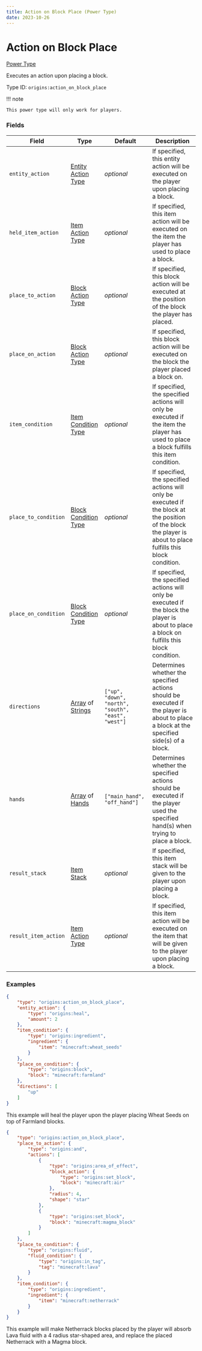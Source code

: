 ```yaml
---
title: Action on Block Place (Power Type)
date: 2023-10-26
---
```



#	Action on Block Place

[Power Type](../power_types.md)

Executes an action upon placing a block.

Type ID: `origins:action_on_block_place`


!!!	note

	This power type will only work for players.


###	Fields

Field | Type | Default | Description
------|------|---------|------------
`entity_action` | [Entity Action Type](../entity_action_types.md) | *optional* | If specified, this entity action will be executed on the player upon placing a block.
`held_item_action` | [Item Action Type](../item_action_types.md) | *optional* | If specified, this item action will be executed on the item the player has used to place a block.
`place_to_action` | [Block Action Type](../block_action_types.md) | *optional* | If specified, this block action will be executed at the position of the block the player has placed.
`place_on_action` | [Block Action Type](../block_action_types.md) | *optional* | If specified, this block action will be executed on the block the player placed a block on.
`item_condition` | [Item Condition Type](../item_condition_types.md) | *optional* | If specified, the specified actions will only be executed if the item the player has used to place a block fulfills this item condition.
`place_to_condition` | [Block Condition Type](../block_condition_types.md) | *optional* | If specified, the specified actions will only be executed if the block at the position of the block the player is about to place fulfills this block condition.
`place_on_condition` | [Block Condition Type](../block_condition_types.md) | *optional* | If specified, the specified actions will only be executed if the block the player is about to place a block on fulfills this block condition.
`directions` | [Array](../data_types/array.md) of [Strings](../data_types/string.md) | `["up", "down", "north", "south", "east", "west"]` | Determines whether the specified actions should be executed if the player is about to place a block at the specified side(s) of a block.
`hands` | [Array](../data_types/array.md) of [Hands](../data_types/string.md) | `["main_hand", "off_hand"]` | Determines whether the specified actions should be executed if the player used the specified hand(s) when trying to place a block.
`result_stack` | [Item Stack](../data_types/item_stack.md) | *optional* | If specified, this item stack will be given to the player upon placing a block.
`result_item_action` | [Item Action Type](../item_action_types.md) | *optional* | If specified, this item action will be executed on the item that will be given to the player upon placing a block.


###	Examples

```json
{
	"type": "origins:action_on_block_place",
	"entity_action": {
		"type": "origins:heal",
		"amount": 2
	},
	"item_condition": {
		"type": "origins:ingredient",
		"ingredient": {
			"item": "minecraft:wheat_seeds"
		}
	},
	"place_on_condition": {
		"type": "origins:block",
		"block": "minecraft:farmland"
	},
	"directions": [
		"up"
	]
}
```
This example will heal the player upon the player placing Wheat Seeds on top of Farmland blocks.
<br>

```json
{
	"type": "origins:action_on_block_place",
	"place_to_action": {
		"type": "origins:and",
		"actions": [
			{
				"type": "origins:area_of_effect",
				"block_action": {
					"type": "origins:set_block",
					"block": "minecraft:air"
				},
				"radius": 4,
				"shape": "star"
			},
			{
				"type": "origins:set_block",
				"block": "minecraft:magma_block"
			}
		]
	},
	"place_to_condition": {
		"type": "origins:fluid",
		"fluid_condition": {
			"type": "origins:in_tag",
			"tag": "minecraft:lava"
		}
	},
	"item_condition": {
		"type": "origins:ingredient",
		"ingredient": {
			"item": "minecraft:netherrack"
		}
	}
}
```
This example will make Netherrack blocks placed by the player will absorb Lava fluid with a 4 radius star-shaped area, and replace the placed Netherrack with a Magma block.

